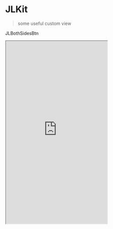 # JLKit
>some useful custom view

JLBothSidesBtn

<iframe height=576 width=320 src="http://v.youku.com/v_show/id_XMjIwNjg4MDU4OA==.html">
